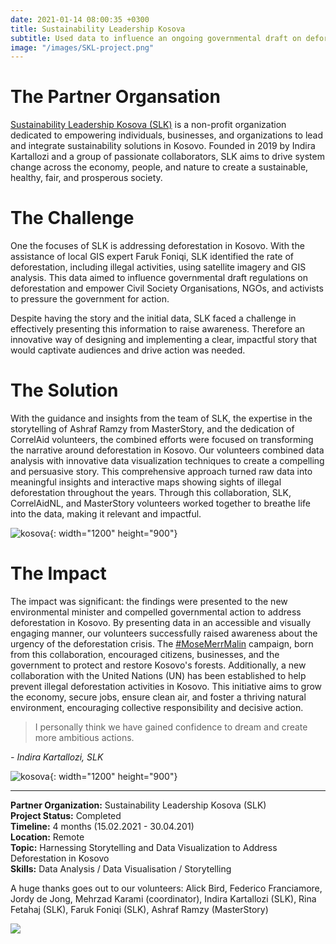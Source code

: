 ```yaml
---
date: 2021-01-14 08:00:35 +0300
title: Sustainability Leadership Kosova
subtitle: Used data to influence an ongoing governmental draft on deforestation regulation strategy as well as empower civil groups to increase pressure on the government to act.
image: "/images/SKL-project.png"
---
```


# The Partner Organsation
[Sustainability Leadership Kosova (SLK)](https://www.slkosova.org/) is a non-profit organization dedicated to empowering individuals, businesses, and organizations to lead and integrate sustainability solutions in Kosovo. Founded in 2019 by Indira Kartallozi and a group of passionate collaborators, SLK aims to drive system change across the economy, people, and nature to create a sustainable, healthy, fair, and prosperous society.

# The Challenge
One the focuses of SLK is addressing deforestation in Kosovo. With the assistance of local GIS expert Faruk Foniqi, SLK identified the rate of deforestation, including illegal activities, using satellite imagery and GIS analysis. This data aimed to influence governmental draft regulations on deforestation and empower Civil Society Organisations, NGOs, and activists to pressure the government for action.

Despite having the story and the initial data, SLK faced a challenge in effectively presenting this information to raise awareness. Therefore an innovative way of designing and implementing a clear, impactful story that would captivate audiences and drive action was needed. 

# The Solution
With the guidance and insights from the team of SLK, the expertise in the storytelling of Ashraf Ramzy from MasterStory, and the dedication of CorrelAid volunteers, the combined efforts were focused on transforming the narrative around deforestation in Kosovo. Our volunteers combined data analysis with innovative data visualization techniques to create a compelling and persuasive story. This comprehensive approach turned raw data into meaningful insights and interactive maps showing sights of illegal deforestation throughout the years. Through this collaboration, SLK, CorrelAidNL, and MasterStory volunteers worked together to breathe life into the data, making it relevant and impactful.

![kosova](/images/kosova.png){: width="1200" height="900"}

# The Impact
The impact was significant: the findings were presented to the new environmental minister and compelled governmental action to address deforestation in Kosovo. By presenting data in an accessible and visually engaging manner, our volunteers successfully raised awareness about the urgency of the deforestation crisis. The [#MoseMerrMalin](https://www.slkosova.org/mosemerrmalin) campaign, born from this collaboration, encouraged citizens, businesses, and the government to protect and restore Kosovo's forests. Additionally, a new collaboration with the United Nations (UN) has been established to help prevent illegal deforestation activities in Kosovo. This initiative aims to grow the economy, secure jobs, ensure clean air, and foster a thriving natural environment, encouraging collective responsibility and decisive action.

> I personally think we have gained confidence to dream and create more ambitious actions.

*- Indira Kartallozi, SLK*

![kosova](/images/kosova2.gif){: width="1200" height="900"}

---


<b>Partner Organization:</b> Sustainability Leadership Kosova (SLK) <br />
<b>Project Status:</b> Completed  <br />
<b>Timeline:</b> 4 months (15.02.2021 - 30.04.201)  <br />
<b>Location:</b> Remote<br />
<b>Topic:</b> Harnessing Storytelling and Data Visualization to Address Deforestation in Kosovo <br />
<b>Skills:</b> Data Analysis / Data Visualisation / Storytelling

A huge thanks goes out to our volunteers: Alick Bird, Federico Franciamore, Jordy de Jong, Mehrzad Karami (coordinator),  Indira Kartallozi (SLK), Rina Fetahaj (SLK), Faruk Foniqi (SLK), Ashraf Ramzy (MasterStory) <br />

![](/images/SKL-project.png)